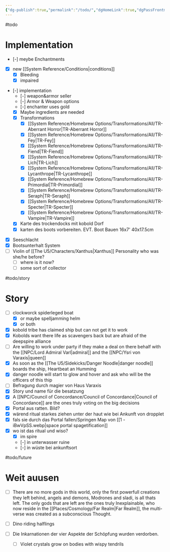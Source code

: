 ```yaml
---
{"dg-publish":true,"permalink":"/todo/","dgHomeLink":true,"dgPassFrontmatter":true}
---
```


#todo
# Implementation
- [-] meybe Enchantments
- [x] new [[System Reference/Conditions|conditions]] 
	- [x] Bleeding
	- [x] impaired
- [-] implementation
	- [-] weapon&armor seller
	- [-] Armor & Weapon options
	- [-] enchanter uses gold
	- [x] Maybe ingredients are needed
	- [x] Transformations
		- [x] [[System Reference/Homebrew Options/Transformations/All/TR-Aberrant Horror|TR-Aberrant Horror]]
		- [x] [[System Reference/Homebrew Options/Transformations/All/TR-Fey|TR-Fey]]
		- [x] [[System Reference/Homebrew Options/Transformations/All/TR-Fiend|TR-Fiend]]
		- [x] [[System Reference/Homebrew Options/Transformations/All/TR-Lich|TR-Lich]]
		- [x] [[System Reference/Homebrew Options/Transformations/All/TR-Lycanthrope|TR-Lycanthrope]]
		- [x] [[System Reference/Homebrew Options/Transformations/All/TR-Primordial|TR-Primordial]]
		- [x] [[System Reference/Homebrew Options/Transformations/All/TR-Seraph|TR-Seraph]]
		- [x] [[System Reference/Homebrew Options/Transformations/All/TR-Specter|TR-Specter]]
		- [x] [[System Reference/Homebrew Options/Transformations/All/TR-Vampire|TR-Vampire]]
	- [x] Karte des trockendocks mit kobold Dorf
	- [x] karten des boots vorbereiten. EVT. Boot Bauen 16x7' 40x17.5cm
- [x] Seeschlacht
- [x] Bootsunterhalt System
- [ ] Violin of [[The U5/Characters/Xanthus|Xanthus]] Personality who was she/he before? 
	- [ ] where is it now?
	- [ ] some sort of collector

#todo/story
# Story
- [ ] clockworck spiderleged boat
	- [x] or maybe spelljamming helm
	- [x] or both
- [x] kobold tribe has claimed ship but can not get it to work
- [x] Kobolds want there life as scavengers back but are afraid of the deepspire alliance
- [ ] Are willing to work under party if they make a deal on there behalf with the [[NPC/Lord Admiral Varl|admiral]] and the [[NPC/Ysri von Varaxis|queen]]
- [x] As soon as the [[The U5/Sidekicks/Danger Noodle|danger noodle]] boards the ship, Heartbeat an Humming
- [x] danger noodle will start to glow and hover and ask who will be the officers of this thip
- [ ] Befragung durch magier von Haus Varaxis
- [x] Story und name für die besatzung
- [x] A [[NPC/Council of Concordance/Council of Concordance|Council of Concordance]] are the ones truly voting on the big decisions
- [x] Portal aus ratten. Bild?
- [x] wärend ritual starkes ziehen unter der haut wie bei Ankunft von dropplet
- [x] fals sie durch das Portal fallen/Springen Map von [[1 - iBwVpSS.webp|space portal spagetification]]
- [x] wo ist das ritual und wiso?
	- [x] im spire
	- [-] in unterwasser ruine
	- [-] in wüste bei ankunftsort


#todo/future
# Weit auusen
- [ ] There are no more gods in this world, only the first powerfull creations they left behind, angels and demons, Modrones and sladi, is all thats left. The only gods that are left are the ones truly Inexplainable, who now reside in the [[Places/Cosmology/Far Realm|Far Realm]], the multi-verse was created as a subconscious Thought.
- [ ] Dino riding halflings


- [ ] Die Inkarnationen der vier Aspekte der Schöpfung wurden verdorben.
	- [ ] Violet crystals grow on bodies with wispy tendrils 
